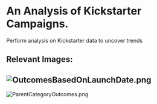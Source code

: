 # An Analysis of Kickstarter Campaigns.
Perform analysis on Kickstarter data to uncover trends

Relevant Images:
---
![OutcomesBasedOnLaunchDate.png](https://github.com/amitchub/kickstarter-analysis/blob/main/OutcomesBasedOnLaunchDate.png)
---
![ParentCategoryOutcomes.png](https://github.com/amitchub/kickstarter-analysis/blob/main/ParentCategoryOutcomes.png)
